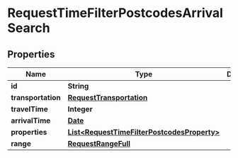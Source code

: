 

# RequestTimeFilterPostcodesArrivalSearch

## Properties

Name | Type | Description | Notes
------------ | ------------- | ------------- | -------------
**id** | **String** |  | 
**transportation** | [**RequestTransportation**](RequestTransportation.md) |  | 
**travelTime** | **Integer** |  | 
**arrivalTime** | [**Date**](Date.md) |  | 
**properties** | [**List&lt;RequestTimeFilterPostcodesProperty&gt;**](RequestTimeFilterPostcodesProperty.md) |  | 
**range** | [**RequestRangeFull**](RequestRangeFull.md) |  |  [optional]




